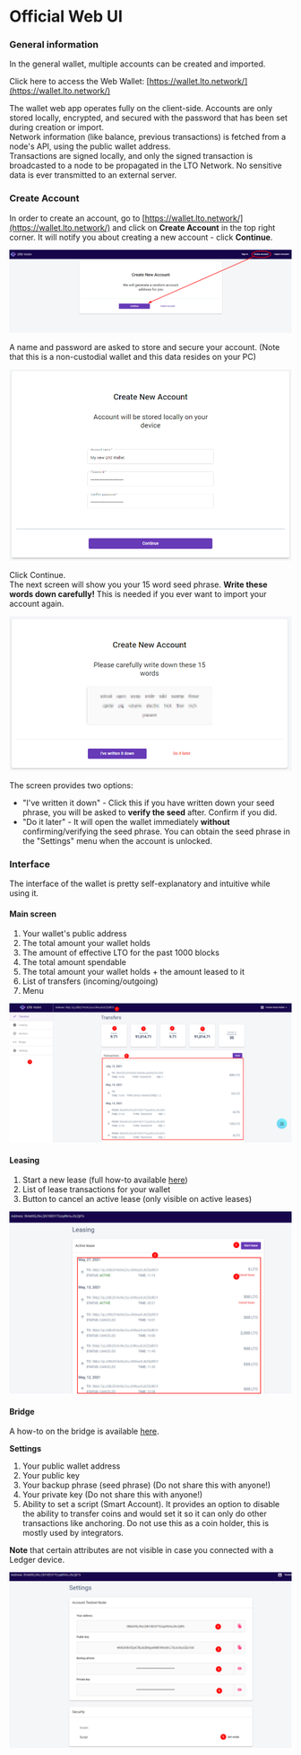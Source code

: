 # Official Web UI

### General information

In the general wallet, multiple accounts can be created and imported.

Click here to access the Web Wallet: [https://wallet.lto.network/](https://wallet.lto.network/)

The wallet web app operates fully on the client-side. Accounts are only stored locally, encrypted, and secured with the password that has been set during creation or import.  
Network information \(like balance, previous transactions\) is fetched from a node's API, using the public wallet address.  
Transactions are signed locally, and only the signed transaction is broadcasted to a node to be propagated in the LTO Network. No sensitive data is ever transmitted to an external server.

### Create Account

In order to create an account, go to [https://wallet.lto.network/](https://wallet.lto.network/) and click on **Create Account** in the top right corner. It will notify you about creating a new account - click **Continue**.

![](../../.gitbook/assets/image%20%284%29.png)

A name and password are asked to store and secure your account. \(Note that this is a non-custodial wallet and this data resides on your PC\)

![](../../.gitbook/assets/image%20%281%29.png)

Click Continue.  
The next screen will show you your 15 word seed phrase. **Write these words down carefully!** This is needed if you ever want to import your account again.

![](../../.gitbook/assets/image%20%283%29.png)

The screen provides two options:

* "I've written it down" - Click this if you have written down your seed phrase, you will be asked to **verify the seed** after. Confirm if you did.
* "Do it later" - It will open the wallet immediately **without** confirming/verifying the seed phrase. You can obtain the seed phrase in the "Settings" menu when the account is unlocked.

### Interface

The interface of the wallet is pretty self-explanatory and intuitive while using it.

#### Main screen

1. Your wallet's public address
2. The total amount your wallet holds
3. The amount of effective LTO for the past 1000 blocks
4. The total amount spendable
5. The total amount your wallet holds + the amount leased to it
6. List of transfers \(incoming/outgoing\)
7. Menu

![](../../.gitbook/assets/image%20%282%29.png)

#### Leasing

1. Start a new lease \(full how-to available [here](../../tutorials/buying-and-staking-lto/staking-lto-tokens.md)\)
2. List of lease transactions for your wallet
3. Button to cancel an active lease \(only visible on active leases\)

![](../../.gitbook/assets/image%20%286%29.png)

#### Bridge

A how-to on the bridge is available [here](../../tutorials/buying-and-staking-lto/using-the-lto-bridge.md).

**Settings**

1. Your public wallet address
2. Your public key
3. Your backup phrase \(seed phrase\) \(Do not share this with anyone!\)
4. Your private key \(Do not share this with anyone!\)
5. Ability to set a script \(Smart Account\). It provides an option to disable the ability to transfer coins and would set it so it can only do other transactions like anchoring. Do not use this as a coin holder, this is mostly used by integrators.

**Note** that certain attributes are not visible in case you connected with a Ledger device.

![](../../.gitbook/assets/image%20%287%29.png)

